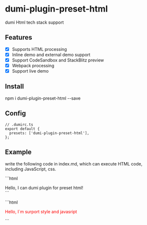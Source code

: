 # dumi-plugin-preset-html

dumi Html tech stack support

## Features

- [x] Supports HTML processing
- [x] Inline demo and external demo support
- [x] Support CodeSandbox and StackBlitz preview
- [x] Webpack processing
- [x] Support live demo

## Install

npm i dumi-plugin-preset-html --save

## Config

```
// .dumirc.ts
export default {
  presets: ['dumi-plugin-preset-html'],
};
```

## Example

write the following code in index.md, which can execute HTML code, including JavaScript, css.

\```html
<div>Hello, I can dumi plugin for preset html!</div>
```


\```html
<div class="my-class">Hello, I`m surport style and javasript</div>

<script>
    console.log('hello world!')
</script>

<style>
    .my-class{
        color: red;
    }
</style>
\```
